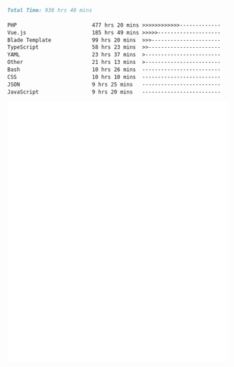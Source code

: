 <!--START_SECTION:waka-->

```markdown
Total Time: 938 hrs 40 mins

PHP                        477 hrs 20 mins >>>>>>>>>>>>-------------   49.73 %
Vue.js                     185 hrs 49 mins >>>>>--------------------   19.36 %
Blade Template             99 hrs 20 mins  >>>----------------------   10.35 %
TypeScript                 58 hrs 23 mins  >>-----------------------   06.08 %
YAML                       23 hrs 37 mins  >------------------------   02.46 %
Other                      21 hrs 13 mins  >------------------------   02.21 %
Bash                       10 hrs 26 mins  -------------------------   01.09 %
CSS                        10 hrs 10 mins  -------------------------   01.06 %
JSON                       9 hrs 25 mins   -------------------------   00.98 %
JavaScript                 9 hrs 20 mins   -------------------------   00.97 %
```

<!--END_SECTION:waka-->
<p align="center">
    <img src="https://raw.githubusercontent.com/rjp2525/rjp2525/output/generated/overview.svg">
    <img src="https://raw.githubusercontent.com/rjp2525/rjp2525/output/generated/languages.svg">
</p>
